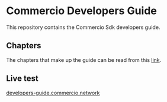 # Commercio Developers Guide

This repository contains the Commercio Sdk developers guide.

## Chapters

The chapters that make up the guide can be read from this [link](docs/README.md).

## Live test

[developers-guide.commercio.network](https://developers-guide.commercio.network)
